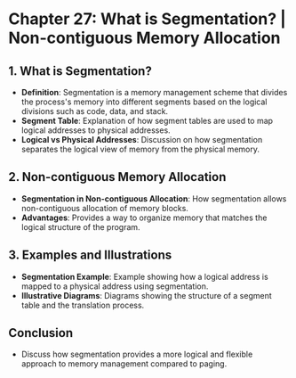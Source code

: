 # Chapter 27: What is Segmentation? | Non-contiguous Memory Allocation

## 1. What is Segmentation?
- **Definition**: Segmentation is a memory management scheme that divides the process's memory into different segments based on the logical divisions such as code, data, and stack.
- **Segment Table**: Explanation of how segment tables are used to map logical addresses to physical addresses.
- **Logical vs Physical Addresses**: Discussion on how segmentation separates the logical view of memory from the physical memory.

## 2. Non-contiguous Memory Allocation
- **Segmentation in Non-contiguous Allocation**: How segmentation allows non-contiguous allocation of memory blocks.
- **Advantages**: Provides a way to organize memory that matches the logical structure of the program.

## 3. Examples and Illustrations
- **Segmentation Example**: Example showing how a logical address is mapped to a physical address using segmentation.
- **Illustrative Diagrams**: Diagrams showing the structure of a segment table and the translation process.

## Conclusion
- Discuss how segmentation provides a more logical and flexible approach to memory management compared to paging.
